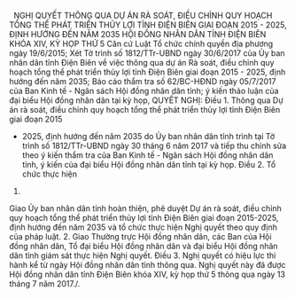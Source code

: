 <jsontable name="bang_0"> </jsontable>
 
NGHỊ QUYẾT
THÔNG QUA DỰ ÁN RÀ SOÁT, ĐIỀU CHỈNH
QUY HOẠCH TỔNG THỂ PHÁT TRIỂN THỦY LỢI TỈNH ĐIỆN BIÊN GIAI ĐOẠN 2015 - 2025,
ĐỊNH HƯỚNG ĐẾN NĂM 2035
HỘI ĐỒNG NHÂN DÂN TỈNH ĐIỆN BIÊN
KHÓA XIV, KỲ HỌP THỨ 5
Căn cứ Luật Tổ chức chính quyền địa phương ngày 19/6/2015;
Xét Tờ trình số 1812/TTr-UBND ngày 30/6/2017 của Ủy ban nhân
dân tỉnh Điện Biên về việc thông qua dự án Rà soát, điều chỉnh quy hoạch tổng
thể phát triển thủy lợi tỉnh Điện Biên giai đoạn 2015 - 2025, định hướng đến
năm 2035; Báo cáo thẩm tra số 62/BC-HĐND ngày 05/7/2017 của Ban Kinh tế - Ngân
sách Hội đồng nhân dân tỉnh; ý kiến thảo luận của đại biểu Hội đồng nhân dân
tại kỳ họp,
QUYẾT NGHỊ:
Điều 1. Thông qua Dự án rà soát,
điều chỉnh quy hoạch tổng thể phát triển thủy lợi tỉnh Điện Biên giai đoạn 2015
- 2025, định hướng đến năm 2035 do Ủy ban nhân dân tỉnh trình tại Tờ trình số 1812/TTr-UBND ngày 30 tháng 6 năm 2017 và
tiếp thu chỉnh sửa theo ý kiến thẩm tra của Ban Kinh tế - Ngân sách Hội đồng
nhân dân tỉnh, ý kiến của đại biểu Hội đồng nhân dân tỉnh tại kỳ họp.
Điều 2. Tổ chức thực hiện
1.
Giao Ủy ban nhân dân tỉnh
hoàn thiện, phê duyệt Dự án rà soát, điều chỉnh quy hoạch tổng thể phát triển thủy lợi
tỉnh Điện Biên giai đoạn 2015-2025, định hướng đến năm 2035 và tổ chức thực hiện Nghị quyết theo
quy định của pháp luật.
2.
Giao Thường
trực Hội đồng nhân dân, các Ban của Hội đồng nhân dân, Tổ đại biểu Hội đồng nhân dân và đại biểu Hội
đồng nhân dân tỉnh giám sát thực hiện Nghị quyết.
Điều 3. Nghị quyết có hiệu lực thi hành kể từ ngày Hội đồng nhân dân tỉnh thông
qua.
Nghị quyết này đã được Hội đồng nhân dân tỉnh Điện Biên khóa XIV, kỳ họp
thứ 5 thông qua ngày 13 tháng 7 năm 2017./.
 
<jsontable name="bang_1"> </jsontable>